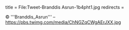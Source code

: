 title = File:Tweet-Branddis Asrun-1b4pht1.jpg
redirects =
>>>>

© '''Branddis_Asrun''' – https://pbs.twimg.com/media/ChNGZqCWgAErJXX.jpg